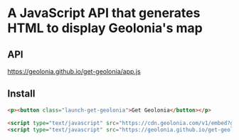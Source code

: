 # A JavaScript API that generates HTML to display Geolonia's map

## API

https://geolonia.github.io/get-geolonia/app.js

## Install

```html
<p><button class="launch-get-geolonia">Get Geolonia</button></p>

<script type="text/javascript" src="https://cdn.geolonia.com/v1/embed?geolonia-api-key=YOUR-API-KEY"></script>
<script type="text/javascript" src="https://geolonia.github.io/get-geolonia/app.js"></script>
```
